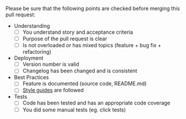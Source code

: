 Please be sure that the following points are checked before merging this pull request:

* Understanding
  - [ ] You understand story and acceptance criteria
  - [ ] Purpose of the pull request is clear
  - [ ] Is not overloaded or has mixed topics (feature + bug fix + refactoring)

* Deployment
  - [ ] Version number is valid
  - [ ] Changelog has been changed and is consistent

* Best Practices
  - [ ] Feature is documented (source code, README.md)
  - [ ] [Style guides](https://github.com/devbliss/standards) are followed

* Tests
  - [ ] Code has been tested and has an appropriate code coverage
  - [ ] You did some manual tests (eg. click tests)
